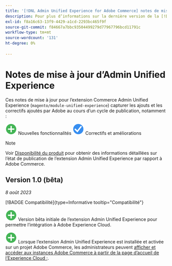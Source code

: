 ```yaml
---
title: '[!DNL Admin Unified Experience for Adobe Commerce] notes de mise à jour'
description: Pour plus d’informations sur la dernière version de la [!DNL Admin Unified Experience] pour Commerce.
exl-id: f8a16c63-13f9-4429-a1cd-2293bc465f9f
source-git-commit: f84667a7bbc93504499279d77967796bcd11791c
workflow-type: tm+mt
source-wordcount: '131'
ht-degree: 0%

---
```


# Notes de mise à jour d’Admin Unified Experience

Ces notes de mise à jour pour l’extension Commerce Admin Unified Experience (`magento/module-unified-experience`) capturer les ajouts et les correctifs ajoutés par Adobe au cours d’un cycle de publication, notamment :

![Nouveau](../assets/new.svg) Nouvelles fonctionnalités
![Correction d’un problème](../assets/fix.svg) Correctifs et améliorations


>[!NOTE]
>
>Voir [Disponibilité du produit](https://experienceleague.adobe.com/docs/commerce-operations/release/product-availability.html) pour obtenir des informations détaillées sur l’état de publication de l’extension Admin Unified Experience par rapport à Adobe Commerce.

## Version 1.0 (bêta)

*8 août 2023*

[!BADGE Compatibilité]{type=Informative tooltip="Compatibilité"}

![Nouveau](../assets/new.svg) Version bêta initiale de l’extension Admin Unified Experience pour permettre l’intégration à Adobe Experience Cloud.

![Nouveau](../assets/new.svg) Lorsque l’extension Admin Unified Experience est installée et activée sur un projet Adobe Commerce, les administrateurs peuvent [afficher et accéder aux instances Adobe Commerce à partir de la page d’accueil de l’Experience Cloud ;](admin-unified-experience-integration-overview.md).

